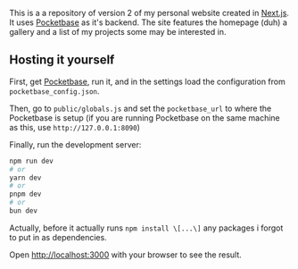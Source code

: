 This is a a repository of version 2 of my personal website created in [Next.js](https://nextjs.org). It uses [Pocketbase](https://pocketbase.io/) as it's backend. The site features the homepage (duh) a gallery and a list of my projects some may be interested in.

## Hosting it yourself

First, get [Pocketbase](https://pocketbase.io/), run it, and in the settings load the configuration from `pocketbase_config.json`.

Then, go to `public/globals.js` and set the `pocketbase_url` to where the Pocketbase is setup (if you are running Pocketbase on the same machine as this, use `http://127.0.0.1:8090`)

Finally, run the development server:

```bash
npm run dev
# or
yarn dev
# or
pnpm dev
# or
bun dev
```

Actually, before it actually runs `npm install \[...\]` any packages i forgot to put in as dependencies.

Open [http://localhost:3000](http://localhost:3000) with your browser to see the result.
